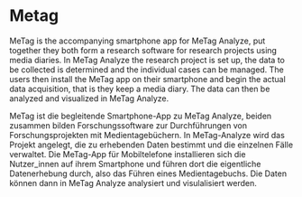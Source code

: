 # Metag 
MeTag is the accompanying smartphone app for MeTag Analyze, put together they both form a research software for research projects using media diaries.
In MeTag Analyze the research project is set up, the data to be collected is determined and the individual cases can be managed. The users then install the MeTag app on their smartphone and begin the actual data acquisition, that is they keep a media diary.
The data can then be analyzed and visualized in MeTag Analyze.

MeTag ist die begleitende Smartphone-App zu MeTag Analyze, beiden zusammen bilden Forschungssoftware zur Durchführungen von Forschungsprojekten mit Medientagebüchern.
In MeTag-Analyze wird das Projekt angelegt, die zu erhebenden Daten bestimmt und die einzelnen Fälle verwaltet. Die MeTag-App für Mobiltelefone installieren sich die Nutzer_innen auf ihrem Smartphone und führen dort die eigentliche Datenerhebung durch, also das Führen eines Medientagebuchs.
Die Daten können dann in MeTag Analyze analysiert und visulalisiert werden.